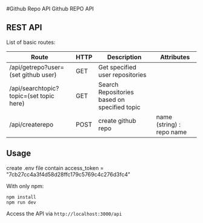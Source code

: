 #Github Repo API
Github REPO API

## REST API
List of basic routes:

Route | HTTP | Description | Attributes
--- | --- | --- | ---
/api/getrepo?user=(set github user) | GET | Get specified user repositories | 
/api/searchtopic?topic=(set topic here) | GET | Search Repositories based on specified topic |
/api/createrepo | POST | create github repo | name (string) : repo name

## Usage
create .env file contain
access_token = "7cb27cc4a3f4d58d28ffc179c5769c4c276d3fc4"

With only npm:
```
npm install
npm run dev
```

Access the API via `http://localhost:3000/api`